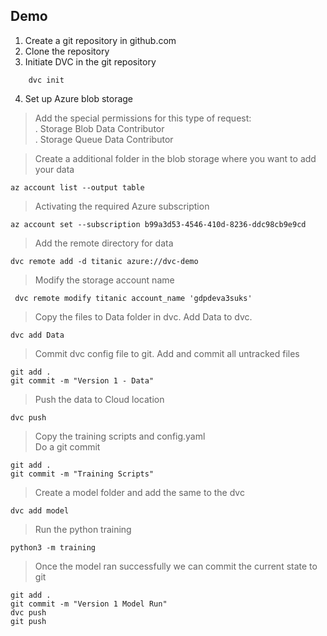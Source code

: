 ## Demo

01. Create a git repository in github.com       
02. Clone the repository   
03. Initiate DVC in the git repository      
``` 
    dvc init    
```       
04.  Set up Azure blob storage   
> Add the special permissions for this type of request:         
   . Storage Blob Data Contributor           
   . Storage Queue Data Contributor          

> Create a additional folder in the blob storage where you want to add your data
    
    az account list --output table  

        
> Activating the required Azure subscription

    az account set --subscription b99a3d53-4546-410d-8236-ddc98cb9e9cd

> Add the remote directory for data

    dvc remote add -d titanic azure://dvc-demo

> Modify the storage account name    

     dvc remote modify titanic account_name 'gdpdeva3suks'

> Copy the files to Data folder in dvc. Add Data to dvc.

    dvc add Data

> Commit dvc config file to git. Add and commit all untracked files

    git add .
    git commit -m "Version 1 - Data"
    
> Push the data to Cloud location

    dvc push

> Copy the training scripts and config.yaml     
> Do a git commit

    git add .
    git commit -m "Training Scripts"

> Create a model folder and add the same to the dvc

    dvc add model

> Run the python training

    python3 -m training

> Once the model ran successfully we can commit the current state to git

    git add .
    git commit -m "Version 1 Model Run"
    dvc push
    git push

> 

